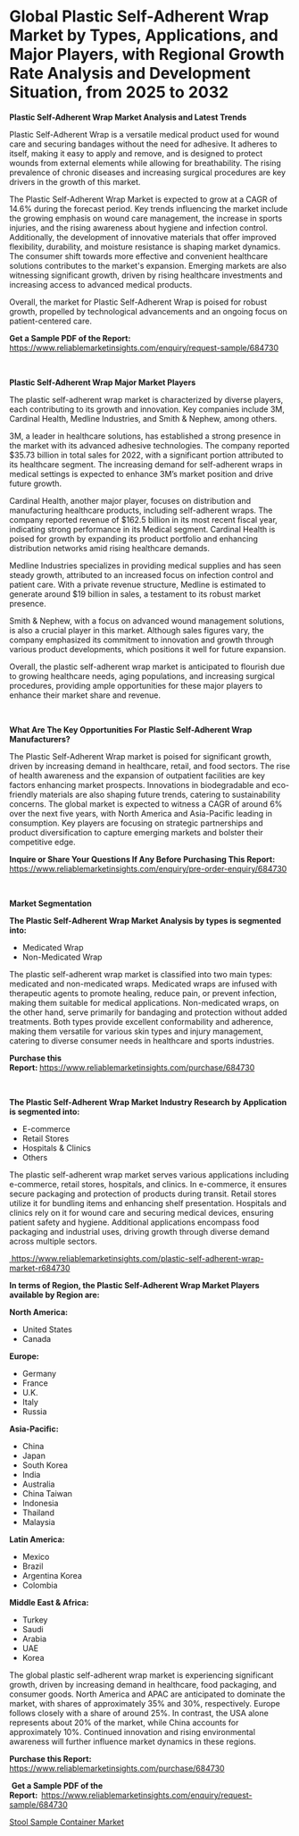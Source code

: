 <p><h1>Global Plastic Self-Adherent Wrap Market by Types, Applications, and Major Players, with Regional Growth Rate Analysis and Development Situation, from 2025 to 2032</h1></p><p><strong>Plastic Self-Adherent Wrap Market Analysis and Latest Trends</strong></p>
<p><p>Plastic Self-Adherent Wrap is a versatile medical product used for wound care and securing bandages without the need for adhesive. It adheres to itself, making it easy to apply and remove, and is designed to protect wounds from external elements while allowing for breathability. The rising prevalence of chronic diseases and increasing surgical procedures are key drivers in the growth of this market.</p><p>The Plastic Self-Adherent Wrap Market is expected to grow at a CAGR of 14.6% during the forecast period. Key trends influencing the market include the growing emphasis on wound care management, the increase in sports injuries, and the rising awareness about hygiene and infection control. Additionally, the development of innovative materials that offer improved flexibility, durability, and moisture resistance is shaping market dynamics. The consumer shift towards more effective and convenient healthcare solutions contributes to the market's expansion. Emerging markets are also witnessing significant growth, driven by rising healthcare investments and increasing access to advanced medical products. </p><p>Overall, the market for Plastic Self-Adherent Wrap is poised for robust growth, propelled by technological advancements and an ongoing focus on patient-centered care.</p></p>
<p><strong>Get a Sample PDF of the Report:&nbsp;</strong> <a href="https://www.reliablemarketinsights.com/enquiry/request-sample/684730?utm_campaign=3317&utm_medium=2&utm_source=Github&utm_content=ia&utm_term=29032025&utm_id=plastic-self-adherent-wrap">https://www.reliablemarketinsights.com/enquiry/request-sample/684730</a></p>
<p>&nbsp;</p>
<p><strong>Plastic Self-Adherent Wrap Major Market Players</strong></p>
<p><p>The plastic self-adherent wrap market is characterized by diverse players, each contributing to its growth and innovation. Key companies include 3M, Cardinal Health, Medline Industries, and Smith & Nephew, among others.</p><p>3M, a leader in healthcare solutions, has established a strong presence in the market with its advanced adhesive technologies. The company reported $35.73 billion in total sales for 2022, with a significant portion attributed to its healthcare segment. The increasing demand for self-adherent wraps in medical settings is expected to enhance 3M’s market position and drive future growth.</p><p>Cardinal Health, another major player, focuses on distribution and manufacturing healthcare products, including self-adherent wraps. The company reported revenue of $162.5 billion in its most recent fiscal year, indicating strong performance in its Medical segment. Cardinal Health is poised for growth by expanding its product portfolio and enhancing distribution networks amid rising healthcare demands.</p><p>Medline Industries specializes in providing medical supplies and has seen steady growth, attributed to an increased focus on infection control and patient care. With a private revenue structure, Medline is estimated to generate around $19 billion in sales, a testament to its robust market presence.</p><p>Smith & Nephew, with a focus on advanced wound management solutions, is also a crucial player in this market. Although sales figures vary, the company emphasized its commitment to innovation and growth through various product developments, which positions it well for future expansion.</p><p>Overall, the plastic self-adherent wrap market is anticipated to flourish due to growing healthcare needs, aging populations, and increasing surgical procedures, providing ample opportunities for these major players to enhance their market share and revenue.</p></p>
<p>&nbsp;</p>
<p><strong>What Are The Key Opportunities For Plastic Self-Adherent Wrap Manufacturers?</strong></p>
<p><p>The Plastic Self-Adherent Wrap market is poised for significant growth, driven by increasing demand in healthcare, retail, and food sectors. The rise of health awareness and the expansion of outpatient facilities are key factors enhancing market prospects. Innovations in biodegradable and eco-friendly materials are also shaping future trends, catering to sustainability concerns. The global market is expected to witness a CAGR of around 6% over the next five years, with North America and Asia-Pacific leading in consumption. Key players are focusing on strategic partnerships and product diversification to capture emerging markets and bolster their competitive edge.</p></p>
<p><strong>Inquire or Share Your Questions If Any Before Purchasing This Report:</strong> <a href="https://www.reliablemarketinsights.com/enquiry/pre-order-enquiry/684730?utm_campaign=3317&utm_medium=2&utm_source=Github&utm_content=ia&utm_term=29032025&utm_id=plastic-self-adherent-wrap">https://www.reliablemarketinsights.com/enquiry/pre-order-enquiry/684730</a></p>
<p>&nbsp;</p>
<p><strong>Market Segmentation</strong></p>
<p><strong>The Plastic Self-Adherent Wrap Market Analysis by types is segmented into:</strong></p>
<p><ul><li>Medicated Wrap</li><li>Non-Medicated Wrap</li></ul></p>
<p><p>The plastic self-adherent wrap market is classified into two main types: medicated and non-medicated wraps. Medicated wraps are infused with therapeutic agents to promote healing, reduce pain, or prevent infection, making them suitable for medical applications. Non-medicated wraps, on the other hand, serve primarily for bandaging and protection without added treatments. Both types provide excellent conformability and adherence, making them versatile for various skin types and injury management, catering to diverse consumer needs in healthcare and sports industries.</p></p>
<p><strong>Purchase this Report:&nbsp;</strong><a href="https://www.reliablemarketinsights.com/purchase/684730?utm_campaign=3317&utm_medium=2&utm_source=Github&utm_content=ia&utm_term=29032025&utm_id=plastic-self-adherent-wrap">https://www.reliablemarketinsights.com/purchase/684730</a></p>
<p>&nbsp;</p>
<p><strong>The Plastic Self-Adherent Wrap Market Industry Research by Application is segmented into:</strong></p>
<p><ul><li>E-commerce</li><li>Retail Stores</li><li>Hospitals & Clinics</li><li>Others</li></ul></p>
<p><p>The plastic self-adherent wrap market serves various applications including e-commerce, retail stores, hospitals, and clinics. In e-commerce, it ensures secure packaging and protection of products during transit. Retail stores utilize it for bundling items and enhancing shelf presentation. Hospitals and clinics rely on it for wound care and securing medical devices, ensuring patient safety and hygiene. Additional applications encompass food packaging and industrial uses, driving growth through diverse demand across multiple sectors.</p></p>
<p><a href="https://www.reliablemarketinsights.com/plastic-self-adherent-wrap-market-r684730?utm_campaign=3317&utm_medium=2&utm_source=Github&utm_content=ia&utm_term=29032025&utm_id=plastic-self-adherent-wrap">&nbsp;https://www.reliablemarketinsights.com/plastic-self-adherent-wrap-market-r684730</a></p>
<p><strong>In terms of Region, the Plastic Self-Adherent Wrap Market Players available by Region are:</strong></p>
<p>
    <p> <strong> North America: </strong>
        <ul>
            <li>United States</li>
            <li>Canada</li>
        </ul>
        </p> 
    <p> <strong> Europe: </strong>
        <ul>
            <li>Germany</li>
            <li>France</li>
            <li>U.K.</li>
            <li>Italy</li>
            <li>Russia</li>
        </ul>
        </p> 
    <p> <strong> Asia-Pacific: </strong>
        <ul>
            <li>China</li>
            <li>Japan</li>
            <li>South Korea</li>
            <li>India</li>
            <li>Australia</li>
            <li>China Taiwan</li>
            <li>Indonesia</li>
            <li>Thailand</li>
            <li>Malaysia</li>
        </ul>
        </p> 
    <p> <strong> Latin America: </strong>
        <ul>
            <li>Mexico</li>
            <li>Brazil</li>
            <li>Argentina Korea</li>
            <li>Colombia</li>
        </ul>
        </p> 
    <p> <strong> Middle East & Africa: </strong>
        <ul>
            <li>Turkey</li>
            <li>Saudi</li>
            <li>Arabia</li>
            <li>UAE</li>
            <li>Korea</li>
        </ul>
    </p>
    </p>
<p><p>The global plastic self-adherent wrap market is experiencing significant growth, driven by increasing demand in healthcare, food packaging, and consumer goods. North America and APAC are anticipated to dominate the market, with shares of approximately 35% and 30%, respectively. Europe follows closely with a share of around 25%. In contrast, the USA alone represents about 20% of the market, while China accounts for approximately 10%. Continued innovation and rising environmental awareness will further influence market dynamics in these regions.</p></p>
<p><strong>Purchase this Report: </strong><a href="https://www.reliablemarketinsights.com/purchase/684730?utm_campaign=3317&utm_medium=2&utm_source=Github&utm_content=ia&utm_term=29032025&utm_id=plastic-self-adherent-wrap">https://www.reliablemarketinsights.com/purchase/684730</a></p>
<p>&nbsp;<strong>Get a Sample PDF of the Report:&nbsp;&nbsp;</strong><a href="https://www.reliablemarketinsights.com/enquiry/request-sample/684730?utm_campaign=3317&utm_medium=2&utm_source=Github&utm_content=ia&utm_term=29032025&utm_id=plastic-self-adherent-wrap">https://www.reliablemarketinsights.com/enquiry/request-sample/684730</a></p>
<p><strong></strong></p>
<p><p><a href="https://github.com/samesdufloiw/Market-Research-Report-List-1/blob/main/stool-sample-container-market.md?utm_campaign=3317&utm_medium=2&utm_source=Github&utm_content=ia&utm_term=29032025&utm_id=plastic-self-adherent-wrap">Stool Sample Container Market</a></p></p>
